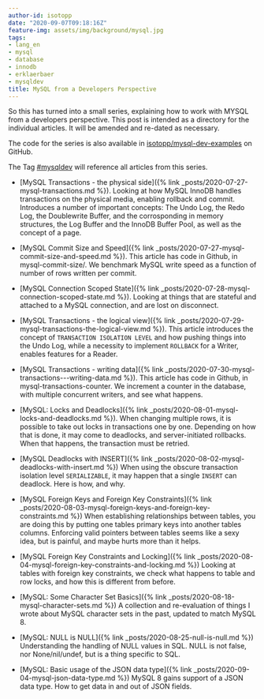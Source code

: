```yaml
---
author-id: isotopp
date: "2020-09-07T09:18:16Z"
feature-img: assets/img/background/mysql.jpg
tags:
- lang_en
- mysql
- database
- innodb
- erklaerbaer
- mysqldev
title: MySQL from a Developers Perspective
---
```

So this has turned into a small series, explaining how to work with MYSQL from a developers perspective. This post is intended as a directory for the individual articles. It will be amended and re-dated as necessary.

The code for the series is also available in [isotopp/mysql-dev-examples](https://github.com/isotopp/mysql-dev-examples.git) on GitHub.

The Tag [#mysqldev](https://blog.koehntopp.info/tags/#mysqldev) will reference all articles from this series.

- [MySQL Transactions - the physical side]({% link _posts/2020-07-27-mysql-transactions.md %}).
  Looking at how MySQL InnoDB handles transactions on the physical media, enabling rollback and commit. Introduces a number of important concepts: The Undo Log, the Redo Log, the Doublewrite Buffer, and the corrosponding in memory structures, the Log Buffer and the InnoDB Buffer Pool, as well as the concept of a page.

- [MySQL Commit Size and Speed]({% link _posts/2020-07-27-mysql-commit-size-and-speed.md %}).
  This article has code in Github, in mysql-commit-size/. We benchmark MySQL write speed as a function of number of rows written per commit.

- [MySQL Connection Scoped State]({% link _posts/2020-07-28-mysql-connection-scoped-state.md %}).
  Looking at things that are stateful and attached to a MySQL connection, and are lost on disconnect.

- [MySQL Transactions - the logical view]({% link _posts/2020-07-29-mysql-transactions-the-logical-view.md %}).
  This article introduces the concept of `TRANSACTION ISOLATION LEVEL` and how pushing things into the Undo Log, while a necessity to implement `ROLLBACK` for a Writer, enables features for a Reader.

- [MySQL Transactions - writing data]({% link _posts/2020-07-30-mysql-transactions---writing-data.md %}).
  This article has code in Github, in mysql-transactions-counter. We increment a counter in the database, with multiple concurrent writers, and see what happens.

- [MySQL: Locks and Deadlocks]({% link _posts/2020-08-01-mysql-locks-and-deadlocks.md %}).
  When changing multiple rows, it is possible to take out locks in transactions one by one. Depending on how that is done, it may come to deadlocks, and server-initiated rollbacks. When that happens, the transaction must be retried.

- [MySQL Deadlocks with INSERT]({% link _posts/2020-08-02-mysql-deadlocks-with-insert.md %})
  When using the obscure transaction isolation level `SERIALIZABLE`, it may happen that a single `INSERT` can deadlock. Here is how, and why.

- [MySQL Foreign Keys and Foreign Key Constraints]({% link _posts/2020-08-03-mysql-foreign-keys-and-foreign-key-constraints.md %})
  When establishing relationships between tables, you are doing this by putting one tables primary keys into another tables columns. Enforcing valid pointers between tables seems like a sexy idea, but is painful, and maybe hurts more than it helps.

- [MySQL Foreign Key Constraints and Locking]({% link _posts/2020-08-04-mysql-foreign-key-constraints-and-locking.md %})
  Looking at tables with foreign key constraints, we check what happens to table and row locks, and how this is different from before.

- [MySQL: Some Character Set Basics]({% link _posts/2020-08-18-mysql-character-sets.md %})
  A collection and re-evaluation of things I wrote about MySQL character sets in the past, updated to match MySQL 8.

- [MySQL: NULL is NULL]({% link _posts/2020-08-25-null-is-null.md %})
  Understanding the handling of NULL values in SQL. NULL is not false, nor None/nil/undef, but is a thing specific to SQL.

- [MySQL: Basic usage of the JSON data type]({% link _posts/2020-09-04-mysql-json-data-type.md %})
  MySQL 8 gains support of a JSON data type. How to get data in and out of JSON fields.
